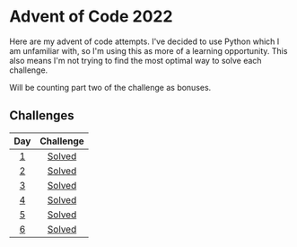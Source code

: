 # Advent of Code 2022

Here are my advent of code attempts. I've decided to use Python which I am unfamiliar with, so I'm using this as more of a learning opportunity. This also means I'm not trying to find the most optimal way to solve each challenge.

Will be counting part two of the challenge as bonuses.

## Challenges

| Day       | Challenge              |
|:---------:|:----------------------:|
| [1](day1) | [Solved](day1/day1.py) |
| [2](day2) | [Solved](day2/day2.py) |
| [3](day3) | [Solved](day3/day3.py) |
| [4](day4) | [Solved](day4/day4.py) |
| [5](day5) | [Solved](day5/day5.py) |
| [6](day6) | [Solved](day6/day6.py) |
